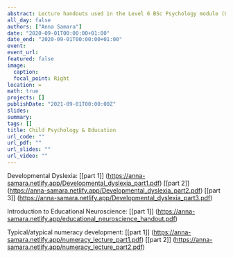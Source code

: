 ```yaml
---
abstract: Lecture handouts used in the Level 6 BSc Psychology module (University of Greenwich) "Child Psychology & Education"
all_day: false
authors: ["Anna Samara"]
date: "2020-09-01T00:00:00+01:00"
date_end: "2020-09-01T00:00:00+01:00"
event:
event_url: 
featured: false
image:
  caption: 
  focal_point: Right
location: =
math: true
projects: []
publishDate: "2021-09-01T00:00:00Z"
slides:
summary: 
tags: []
title: Child Psychology & Education
url_code: ""
url_pdf: ""
url_slides: ""
url_video: ""
---
```


Developmental Dyslexia: 
[[part 1]] (https://anna-samara.netlify.app/Developmental_dyslexia_part1.pdf) [[part 2]] (https://anna-samara.netlify.app/Developmental_dyslexia_part2.pdf) [[part 3]] (https://anna-samara.netlify.app/Developmental_dyslexia_part3.pdf)

Introduction to Educational Neuroscience: 
[[part 1]] (https://anna-samara.netlify.app/educational_neuroscience_handout.pdf)

Typical/atypical numeracy development:
[[part 1]] (https://anna-samara.netlify.app/numeracy_lecture_part1.pdf) [[part 2]] (https://anna-samara.netlify.app/numeracy_lecture_part2.pdf)